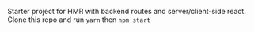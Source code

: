 Starter project for HMR with backend routes and server/client-side react.
Clone this repo and run ```yarn``` then ```npm start```
